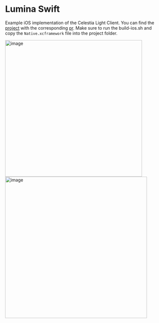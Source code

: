 # Lumina Swift
Example iOS implementation of the Celestia Light Client. You can find the [project](https://github.com/eigerco/lumina/) with the corresponding [pr](https://github.com/eigerco/lumina/pull/473). Make sure to run the build-ios.sh and copy the `Native.xcframework` file into the project folder.


<img width="443" alt="image" src="https://github.com/user-attachments/assets/16770b80-d75f-4bb5-8fac-fde371732c13">

<img width="459" alt="image" src="https://github.com/user-attachments/assets/3af84e28-30f3-4715-afd2-5c669fa247a2">


